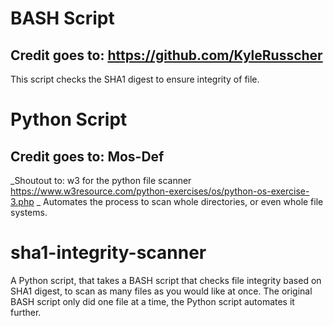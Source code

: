 # BASH Script
**Credit goes to: https://github.com/KyleRusscher**
---------------------------------------------------
This script checks the SHA1 digest to ensure integrity of file. 

# Python Script
**Credit goes to: Mos-Def**
---------------------------
_Shoutout to: w3 for the python file scanner https://www.w3resource.com/python-exercises/os/python-os-exercise-3.php _
Automates the process to scan whole directories, or even whole file systems. 

# sha1-integrity-scanner
A Python script, that takes a BASH script that checks file integrity based on SHA1 digest, to scan as many files as you would like at once.  The original BASH script only did one file at a time, the Python script automates it further. 
